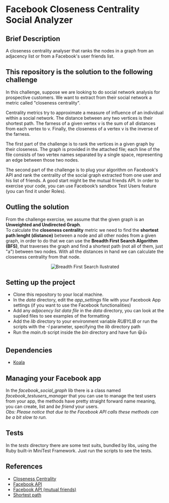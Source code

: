 # Facebook Closeness Centrality Social Analyzer

## Brief Description
A closeness centrality analyser that ranks the nodes in a graph from an adjacency list or from a Facebook's user friends list.

## This repository is the solution to the following challenge
In this challenge, suppose we are looking to do social network analysis for prospective customers. We want to extract from their social network a metric called "closeness centrality".

Centrality metrics try to approximate a measure of influence of an individual within a social network. The distance between any two vertices is their shortest path. The farness of a given vertex v is the sum of all distances from each vertex to v. Finally, the closeness of a vertex v is the inverse of the farness.

The first part of the challenge is to rank the vertices in a given graph by their closeness. The graph is provided in the attached file; each line of the file consists of two vertex names separated by a single space, representing an edge between those two nodes.

The second part of the challenge is to plug your algorithm on Facebook's API and rank the centrality of the social graph extracted from one user and his list of friends. A good start might be the mutual friends API. In order to exercise your code, you can use Facebook’s sandbox Test Users feature (you can find it under Roles).

## Outling the solution
From the challenge exercise, we assume that the given graph is an **Unweighted and Undirected Graph**.</br>
To calculate the **closeness centrality** metric we need to find the **shortest path lenght (distance)** between a node and all other nodes from a given graph, in order to do that we can use the **Breadth First Search Algorithm (BFS)**, that traverses the graph and find a shortest path (not all of them, just "a") between two nodes. With all the distances in hand we can calculate the closeness centrality from that node.

<p style="text-align: center;"><img src="https://upload.wikimedia.org/wikipedia/commons/4/46/Animated_BFS.gif" alt="Breadth First Search Ilustrated"></p>

## Setting up the project
- Clone this repository to your local machine.
- In the *data* directory, edit the *app_settings* file with your Facebook App settings (if you want to use the Facebook functionalities)
- Add any *adjacency list data file* in the *data* directory, you can look at the suplied files to see examples of the formatting
- Add the *lib* directory to your environment variable *RUBYLIB* or run the scripts with the *-I* parameter, specifying the *lib* directory path
- Run the *main.rb* script inside the *bin* directory and have fun :smiley::thumbsup: 

## Dependencies
- [Koala](https://github.com/arsduo/koala)

## Managing your Facebook app
In the *facebook_social_graph* lib there is a class named *facebook_testusers_manager* that you can use to manage the test users from your app, the methods have pretty straight forward name meaning, you can create, list and *be friend* your users.</br>
*Obs: Please notice that due to the Facebook API calls these methods can be a bit slow to run.*

## Tests
In the *tests* directory there are some test suits, bundled by libs, using the Ruby built-in MiniTest Framework. Just run the scripts to see the tests.

## References
- [Closeness Centrality](http://en.wikipedia.org/wiki/Centrality#Closeness_centrality)
- [Facebook API](https://developers.facebook.com/docs/graph-api/reference/v2.0/user/friends)
- [Facebook API (mutual friends)](https://developers.facebook.com/docs/graph-api/reference/v2.0/user.context/mutual_friends)
- [Shortest path](http://en.wikipedia.org/wiki/Shortest_path_problem)
